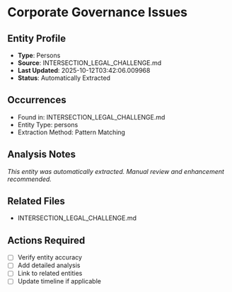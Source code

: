 # Corporate Governance Issues

## Entity Profile
- **Type**: Persons
- **Source**: INTERSECTION_LEGAL_CHALLENGE.md
- **Last Updated**: 2025-10-12T03:42:06.009968
- **Status**: Automatically Extracted

## Occurrences
- Found in: INTERSECTION_LEGAL_CHALLENGE.md
- Entity Type: persons
- Extraction Method: Pattern Matching

## Analysis Notes
*This entity was automatically extracted. Manual review and enhancement recommended.*

## Related Files
- INTERSECTION_LEGAL_CHALLENGE.md

## Actions Required
- [ ] Verify entity accuracy
- [ ] Add detailed analysis
- [ ] Link to related entities
- [ ] Update timeline if applicable
